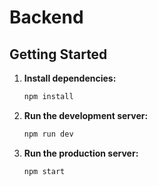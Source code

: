 # Backend

## Getting Started

1.  **Install dependencies:**

    ```bash
    npm install
    ```

2.  **Run the development server:**

    ```bash
    npm run dev
    ```

3.  **Run the production server:**

    ```bash
    npm start
    ```
